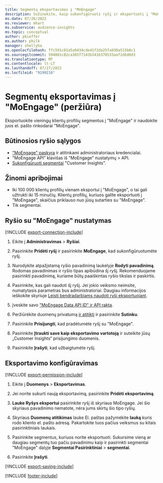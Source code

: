 ```yaml
---
title: Segmentų eksportavimas į "MoEngage"
description: Sužinokite, kaip sukonfigūruoti ryšį ir eksportuoti į "MoEngage".
ms.date: 07/26/2022
ms.reviewer: mhart
ms.subservice: audience-insights
ms.topic: conceptual
author: pkieffer
ms.author: philk
manager: shellyha
ms.openlocfilehash: ffc591c01a5a9434cde41f2da25fa930a515b8c1
ms.sourcegitcommit: 594081c82ca385f7143b3416378533aaf2d6d0d3
ms.translationtype: MT
ms.contentlocale: lt-LT
ms.lasthandoff: 07/27/2022
ms.locfileid: "9199216"
---
```

# <a name="export-segments-to-moengage-preview"></a>Segmentų eksportavimas į "MoEngage" (peržiūra)

Eksportuokite vieningų klientų profilių segmentus į "MoEngage" ir naudokite juos el. pašto rinkodarai "MoEngage".

## <a name="prerequisites-for-a-connection"></a>Būtinosios ryšio sąlygos

- ["MoEngage" paskyra](https://www.moengage.com/) ir atitinkami administratoriaus kredencialai.
- "MoEngage API" klavišas iš "MoEngage" nustatymų > API.
- [Sukonfigūruoti segmentai](segments.md) "Customer Insights".

## <a name="known-limitations"></a>Žinomi apribojimai

- Iki 100 000 klientų profilių vienam eksportui į "MoEngage", o tai gali užtrukti iki 15 minučių. Klientų profilių, kuriuos galite eksportuoti į "MoEngage", skaičius priklauso nuo jūsų sutarties su "MoEngage".
- Tik segmentai.

## <a name="set-up-connection-to-moengage"></a>Ryšio su "MoEngage" nustatymas

[!INCLUDE [export-connection-include](includes/export-connection-admn.md)]

1. Eikite į **Administravimas** > **Ryšiai**.

1. Pasirinkite **Pridėti ryšį** ir pasirinkite **MoEngage**, kad sukonfigūruotumėte ryšį.

1. Nurodykite atpažįstamą ryšio pavadinimą laukelyje **Rodyti pavadinimą**. Rodomas pavadinimas ir ryšio tipas apibūdina šį ryšį. Rekomenduojame pasirinkti pavadinimą, kuriame būtų paaiškintas ryšio tikslas ir paskirtis.

1. Pasirinkite, kas gali naudoti šį ryšį. Jei jokio veiksmo neimsite, numatytasis parametras bus administratoriai. Daugiau informacijos ieškokite skyriuje [Leisti bendradarbiams naudoti ryšį eksportuojant](connections.md#allow-contributors-to-use-a-connection-for-exports).

1. Įveskite savo ["MoEngage Data API ID" ir API raktą](https://developers.moengage.com/hc/articles/4404674776724-Overview#:~:text=Navigate%20to%20Settings%20%3E%20APIs%20%3E%20DATA,ID%20Password%20%2D%20DATA%20API%20KEY).

1. Peržiūrėkite duomenų privatumą [ir atitiktį](connections.md#data-privacy-and-compliance) ir pasirinkite **Sutinku**.

1. Pasirinkite **Prisijungti**, kad pradėtumėte ryšį su "MoEngage".

1. Pasirinkite **Įtraukti save kaip eksportavimo vartotoją** ir suteikite jūsų „Customer Insights“ prisijungimo duomenis.

1. Pasirinkite **Įrašyti**, kad užbaigtumėte ryšį.

## <a name="configure-an-export"></a>Eksportavimo konfigūravimas

[!INCLUDE [export-permission-include](includes/export-permission.md)]

1. Eikite į **Duomenys** > **Eksportavimas**.

1. Jei norite sukurti naują eksportavimą, pasirinkite **Pridėti eksportavimą**.

1. **Lauke Ryšys eksportui** pasirinkite ryšį iš skyriaus MoEngage. Jei šio skyriaus pavadinimo nematote, nėra jums skirtų šio tipo ryšių.

1. Skyriaus **Duomenų atitikimas** lauke El. paštas pažymėkite **lauką** kuris rodo kliento el. pašto adresą. Pakartokite tuos pačius veiksmus su kitais pasirinktiniais laukais.

1. Pasirinkite segmentus, kuriuos norite eksportuoti. Sukursime vieną ar daugiau segmentų tuo pačiu pavadinimu kaip ir pasirinkti segmentai "MoEngage" dalyje **Segmentai Pasirinktiniai** > **segmentai**.

1. Pasirinkite **Įrašyti**.

[!INCLUDE [export-saving-include](includes/export-saving.md)]

[!INCLUDE [footer-include](includes/footer-banner.md)]
